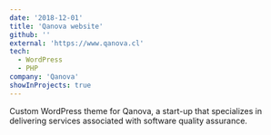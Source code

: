 ```yaml
---
date: '2018-12-01'
title: 'Qanova website'
github: ''
external: 'https://www.qanova.cl'
tech:
  - WordPress
  - PHP
company: 'Qanova'
showInProjects: true
---
```

Custom WordPress theme for Qanova, a start-up that specializes in delivering services associated with software quality assurance.